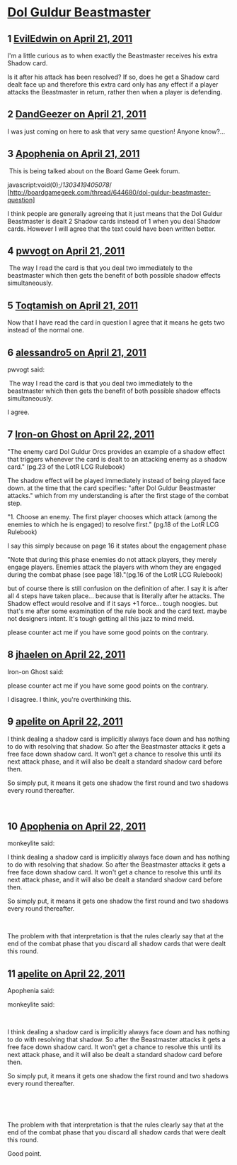 # [Dol Guldur Beastmaster](https://community.fantasyflightgames.com/topic/45572-dol-guldur-beastmaster/)

## 1 [EvilEdwin on April 21, 2011](https://community.fantasyflightgames.com/topic/45572-dol-guldur-beastmaster/?do=findComment&comment=457125)

I'm a little curious as to when exactly the Beastmaster receives his extra Shadow card.

Is it after his attack has been resolved? If so, does he get a Shadow card dealt face up and therefore this extra card only has any effect if a player attacks the Beastmaster in return, rather then when a player is defending.

## 2 [DandGeezer on April 21, 2011](https://community.fantasyflightgames.com/topic/45572-dol-guldur-beastmaster/?do=findComment&comment=457185)

I was just coming on here to ask that very same question! Anyone know?...

## 3 [Apophenia on April 21, 2011](https://community.fantasyflightgames.com/topic/45572-dol-guldur-beastmaster/?do=findComment&comment=457187)

 This is being talked about on the Board Game Geek forum.

javascript:void(0);/*1303419405078*/ [http://boardgamegeek.com/thread/644680/dol-guldur-beastmaster-question]

I think people are generally agreeing that it just means that the Dol Guldur Beastmaster is dealt 2 Shadow cards instead of 1 when you deal Shadow cards. However I will agree that the text could have been written better.

## 4 [pwvogt on April 21, 2011](https://community.fantasyflightgames.com/topic/45572-dol-guldur-beastmaster/?do=findComment&comment=457189)

 The way I read the card is that you deal two immediately to the beastmaster which then gets the benefit of both possible shadow effects simultaneously.

## 5 [Toqtamish on April 21, 2011](https://community.fantasyflightgames.com/topic/45572-dol-guldur-beastmaster/?do=findComment&comment=457192)

Now that I have read the card in question I agree that it means he gets two instead of the normal one.

## 6 [alessandro5 on April 21, 2011](https://community.fantasyflightgames.com/topic/45572-dol-guldur-beastmaster/?do=findComment&comment=457222)

pwvogt said:

 The way I read the card is that you deal two immediately to the beastmaster which then gets the benefit of both possible shadow effects simultaneously.



I agree.

## 7 [Iron-on Ghost on April 22, 2011](https://community.fantasyflightgames.com/topic/45572-dol-guldur-beastmaster/?do=findComment&comment=457575)

"The enemy card Dol Guldur Orcs provides an example
of a shadow effect that triggers whenever the card is
dealt to an attacking enemy as a shadow card." (pg.23 of the LotR LCG Rulebook)

The shadow effect will be played immediately instead of being played face down. at the time that the card specifies: "after Dol Guldur Beastmaster attacks." which from my understanding is after the first stage of the combat step.

"1. Choose an enemy. The first player chooses which
attack (among the enemies to which he is engaged) to
resolve first." (pg.18 of the LotR LCG Rulebook)

I say this simply because on page 16 it states about the engagement phase

"Note that during this phase enemies do not attack
players, they merely engage players. Enemies attack
the players with whom they are engaged during the
combat phase (see page 18)."(pg.16 of the LotR LCG Rulebook)

but of course there is still confusion on the definition of after. I say it is after all 4 steps have taken place... because that is literally after he attacks. The Shadow effect would resolve and if it says +1 force... tough noogies. but that's me after some examination of the rule book and the card text. maybe not designers intent. It's tough getting all this jazz to mind meld.

please counter act me if you have some good points on the contrary.

## 8 [jhaelen on April 22, 2011](https://community.fantasyflightgames.com/topic/45572-dol-guldur-beastmaster/?do=findComment&comment=457644)

Iron-on Ghost said:

please counter act me if you have some good points on the contrary.



I disagree. I think, you're overthinking this.

## 9 [apelite on April 22, 2011](https://community.fantasyflightgames.com/topic/45572-dol-guldur-beastmaster/?do=findComment&comment=457684)

I think dealing a shadow card is implicitly always face down and has nothing to do with resolving that shadow. So after the Beastmaster attacks it gets a free face down shadow card. It won't get a chance to resolve this until its next attack phase, and it will also be dealt a standard shadow card before then.

So simply put, it means it gets one shadow the first round and two shadows every round thereafter.

 

## 10 [Apophenia on April 22, 2011](https://community.fantasyflightgames.com/topic/45572-dol-guldur-beastmaster/?do=findComment&comment=457696)

monkeylite said:

I think dealing a shadow card is implicitly always face down and has nothing to do with resolving that shadow. So after the Beastmaster attacks it gets a free face down shadow card. It won't get a chance to resolve this until its next attack phase, and it will also be dealt a standard shadow card before then.

So simply put, it means it gets one shadow the first round and two shadows every round thereafter.

 

The problem with that interpretation is that the rules clearly say that at the end of the combat phase that you discard all shadow cards that were dealt this round.

## 11 [apelite on April 22, 2011](https://community.fantasyflightgames.com/topic/45572-dol-guldur-beastmaster/?do=findComment&comment=457724)

Apophenia said:

monkeylite said:

 

I think dealing a shadow card is implicitly always face down and has nothing to do with resolving that shadow. So after the Beastmaster attacks it gets a free face down shadow card. It won't get a chance to resolve this until its next attack phase, and it will also be dealt a standard shadow card before then.

So simply put, it means it gets one shadow the first round and two shadows every round thereafter.

 

 

The problem with that interpretation is that the rules clearly say that at the end of the combat phase that you discard all shadow cards that were dealt this round.



Good point.

